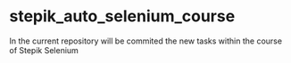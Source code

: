 # stepik_auto_selenium_course
In the current repository will be commited the new tasks within the course of Stepik Selenium 
